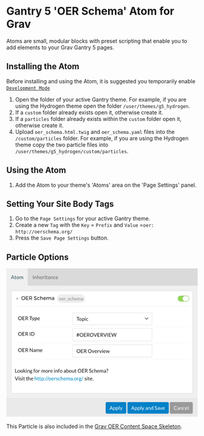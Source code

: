 # Gantry 5 'OER Schema' Atom for Grav

Atoms are small, modular blocks with preset scripting that enable you to add elements to your Grav Gantry 5 pages.

## Installing the Atom

Before installing and using the Atom, it is suggested you temporarily enable [`Development Mode`](http://docs.gantry.org/gantry5/configure/extras)

1. Open the folder of your active Gantry theme. For example, if you are using the Hydrogen theme open the folder `/user/themes/g5_hydrogen`.
2. If a `custom` folder already exists open it, otherwise create it.
3. If a `particles` folder already exists within the `custom` folder open it, otherwise create it.
4. Upload `oer_schema.html.twig` and `oer_schema.yaml` files into the `/custom/particles` folder. For example, if you are using the Hydrogen theme copy the two particle files into `/user/themes/g5_hydrogen/custom/particles`.

## Using the Atom
1. Add the Atom to your theme's 'Atoms' area on the 'Page Settings' panel.

## Setting Your Site Body Tags

1. Go to the `Page Settings` for your active Gantry theme.
2. Create a new `Tag` with the `Key` = `Prefix` and `Value` =`oer: http://oerschema.org/`
3. Press the `Save Page Settings` button.

## Particle Options
!['OER Schema' options](https://github.com/paulhibbitts/github-repo-images/blob/master/oer-schema-options.png?raw=true)

This Particle is also included in the [Grav OER Content Space Skeleton](https://github.com/hibbitts-design/grav-skeleton-oer-content-space).
